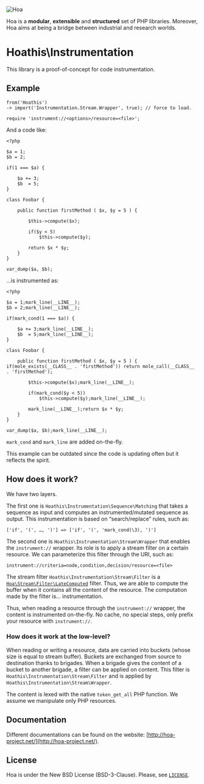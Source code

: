 ![Hoa](http://static.hoa-project.net/Image/Hoa_small.png)

Hoa is a **modular**, **extensible** and **structured** set of PHP libraries.
Moreover, Hoa aims at being a bridge between industrial and research worlds.

# Hoathis\Instrumentation

This library is a proof-of-concept for code instrumentation.

## Example

    from('Hoathis')
    -> import('Instrumentation.Stream.Wrapper', true); // force to load.

    require 'instrument://<options>/resource=<file>';

And a code like:

    <?php

    $a = 1;
    $b = 2;

    if(1 === $a) {

        $a += 3;
        $b  = 5;
    }

    class Foobar {

        public function firstMethod ( $x, $y = 5 ) {

            $this->compute($x);

            if($y < 5)
                $this->compute($y);

            return $x * $y;
        }
    }

    var_dump($a, $b);

…is instrumented as:

    <?php

    $a = 1;mark_line(__LINE__);
    $b = 2;mark_line(__LINE__);

    if(mark_cond(1 === $a)) {

        $a += 3;mark_line(__LINE__);
        $b  = 5;mark_line(__LINE__);
    }

    class Foobar {

        public function firstMethod ( $x, $y = 5 ) { if(mole_exists(__CLASS__ . 'firstMethod')) return mole_call(__CLASS__ . 'firstMethod');

            $this->compute($x);mark_line(__LINE__);

            if(mark_cond($y < 5))
                $this->compute($y);mark_line(__LINE__);

            mark_line(__LINE__);return $x * $y;
        }
    }

    var_dump($a, $b);mark_line(__LINE__);

`mark_cond` and `mark_line` are added on-the-fly.

This example can be outdated since the code is updating often but it reflects the spirit.

## How does it work?

We have two layers.

The first one is `Hoathis\Instrumentation\Sequence\Matching` that takes a
sequence as input and computes an instrumented/mutated sequence as output. This
instrumentation is based on “search/replace” rules, such as:

    ['if', '(', …, ')'] => ['if', '(', 'mark_cond(\3), ')']

The second one is `Hoathis\Instrumentation\Stream\Wrapper` that enables the
`instrument://` wrapper. Its role is to apply a stream filter on a certain
resource. We can parameterize this filter through the URI, such as:

    instrument://criteria=node,condition,decision/resource=<file>

The stream filter `Hoathis\Instrumentation\Stream\Filter` is a
[`Hoa\Stream\Filter\LateComputed`](https://github.com/hoaproject/Stream/blob/master/Filter/LateComputed.php)
filter. Thus, we are able to compute the buffer when it contains all the content
of the resource. The computation made by the filter is… instrumentation.

Thus, when reading a resource through the `instrument://` wrapper, the content
is instrumented on-the-fly. No cache, no special steps, only prefix
your resource with `instrument://`.

### How does it work at the low-level?

When reading or writing a resource, data are carried into buckets (whose size is
equal to stream buffer). Buckets are exchanged from source to destination thanks
to brigades. When a brigade gives the content of a bucket to another brigade, a
filter can be applied on content. This filter is
`Hoathis\Instrumentation\Stream\Filter` and is applied by
`Hoathis\Instrumentation\Stream\Wrapper`.

The content is lexed with the native `token_get_all` PHP function. We assume we
manipulate only PHP resources.

## Documentation

Different documentations can be found on the website:
[http://hoa-project.net/](http://hoa-project.net/).

## License

Hoa is under the New BSD License (BSD-3-Clause). Please, see
[`LICENSE`](http://hoa-project.net/LICENSE).
